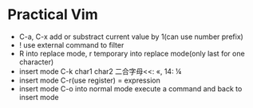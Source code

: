 # Practical Vim

* C-a, C-x add or substract current value by 1(can use number prefix)
* ! use external command to filter
* R into replace mode, r temporary into replace mode(only last for one character)
* insert mode C-k char1 char2 二合字母<<: «, 14: ¼
* insert mode C-r(use register) = expression
* insert mode C-o into normal mode execute a command and back to insert mode